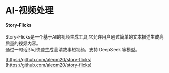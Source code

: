 # AI-视频处理

#### Story-Flicks
Story-Flicks是一个基于AI的视频生成工具,它允许用户通过简单的文本描述生成高质量的视频内容。  
通过一句话即可快速生成高清故事短视频，支持 DeepSeek 等模型。


[https://github.com/alecm20/story-flicks](https://github.com/alecm20/story-flicks)








